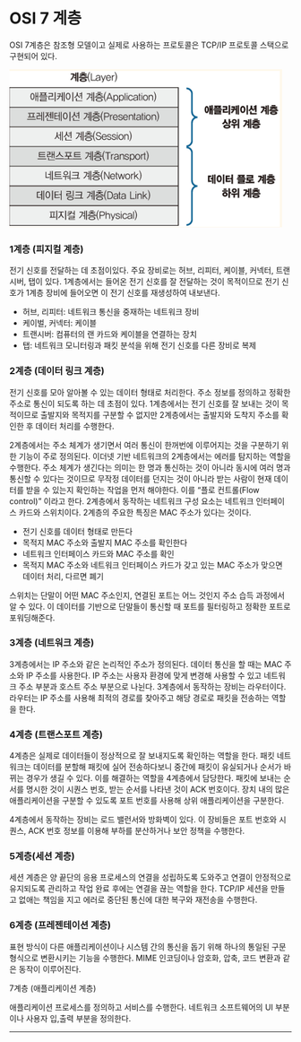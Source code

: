 # OSI 7 계층

OSI 7계층은 참조형 모델이고 실제로 사용하는 프로토콜은 TCP/IP 프로토콜 스택으로 구현되어 있다.

![OSI 7](images/osi7.png)

### 1계층 (피지컬 계층)

전기 신호를 전달하는 데 초점이있다. 주요 장비로는 허브, 리피터, 케이블, 커넥터, 트랜시버, 탭이 있다. 1계층에서는 들어온 전기 신호를 잘 전달하는 것이 목적이므로 전기 신호가 1계층 장비에 들어오면 이 전기 신호를 재생성하여 내보낸다.

- 허브, 리피터: 네트워크 통신을 중재하는 네트워크 장비
- 케이벌, 커넥터: 케이블
- 트랜시버: 컴퓨터의 랜 카드와 케이블을 연결하는 장치
- 탭: 네트워크 모니터링과 패킷 분석을 위해 전기 신호를 다른 장비로 복제

### 2계층 (데이터 링크 계층)

전기 신호를 모아 알아볼 수 있는 데이터 형태로 처리한다. 주소 정보를 정의하고 정확한 주소로 통신이 되도록 하는 데 초점이 있다. 1계층에서는 전기 신호를 잘 보내는 것이 목적이므로 출발지와 목적지를 구분할 수 없지만 2계층에서는 출발지와 도착지 주소를 확인한 후 데이터 처리를 수행한다.

2계층에서는 주소 체계가 생기면서 여러 통신이 한꺼번에 이루어지는 것을 구분하기 위한 기능이 주로 정의된다. 이더넷 기반 네트워크의 2계층에서는 에러를 탐지하는 역할을 수행한다. 주소 체계가 생긴다는 의미는 한 명과 통신하는 것이 아니라 동시에 여러 명과 통신할 수 있다는 것이므로 무작정 데이터를 던지는 것이 아니라 받는 사람이 현재 데이터를 받을 수 있는지 확인하는 작업을 먼저 해야한다. 이를 “플로 컨트롤(Flow control)” 이라고 한다.
2계층에서 동작하는 네트워크 구성 요소는 네트워크 인터페이스 카드와 스위치이다. 2계층의 주요한 특징은 MAC 주소가 있다는 것이다.
- 전기 신호를 데이터 형태로 만든다
- 목적지 MAC 주소와 출발지 MAC 주소를 확인한다
- 네트워크 인터페이스 카드와 MAC 주소를 확인
- 목적지 MAC 주소와 네트워크 인터페이스 카드가 갖고 있는 MAC 주소가 맞으면 데이터 처리, 다르면 폐기

스위치는 단말이 어떤 MAC 주소인지, 연결된 포트는 어느 것인지 주소 습득 과정에서 알 수 있다. 이 데이터를 기반으로 단말들이 통신할 때 포트를 필터링하고 정확한 포트로 포워딩해준다.

### 3계층 (네트워크 계층)

3계층에서는 IP 주소와 같은 논리적인 주소가 정의된다. 데이터 통신을 할 때는 MAC 주소와 IP 주소를 사용한다. IP 주소는 사용자 환경에 맞게 변경해 사용할 수 있고 네트워크 주소 부분과 호스트 주소 부분으로 나뉜다. 3계층에서 동작하는 장비는 라우터이다.  라우터는 IP 주소를 사용해 최적의 경로를 찾아주고 해당 경로로 패킷을 전송하는 역할을 한다.

### 4계층 (트랜스포트 계층)

4계층은 실제로 데이터들이 정상적으로 잘 보내지도록 확인하는 역할을 한다. 패킷 네트워크는 데이터를 분할해 패킷에 실어 전송하다보니 중간에 패킷이 유실되거나 순서가 바뀌는 경우가 생길 수 있다. 이를 해결하는 역할을 4계층에서 담당한다. 패킷에 보내는 순서를 명시한 것이 시퀀스 번호, 받는 순서를 나타낸 것이 ACK 번호이다. 장치 내의 많은 애플리케이션을 구분할 수 있도록 포트 번호를 사용해 상위 애플리케이션을 구분한다.

4계층에서 동작하는 장비는 로드 밸런서와 방화벽이 있다. 이 장비들은 포트 번호와 시퀀스, ACK 번호 정보를 이용해 부하를 분산하거나 보안 정책을 수행한다.

### 5계층(세션 계층)

세션 계층은 양 끝단의 응용 프로세스의 연결을 성립하도록 도와주고 연결이 안정적으로 유지되도록 관리하고 작업 완료 후에는 연결을 끊는 역할을 한다. TCP/IP 세션을 만들고 없애는 책임을 지고 에러로 중단된 통신에 대한 복구와 재전송을 수행한다.

### 6계층 (프레젠테이션 계층)

표현 방식이 다른 애플리케이션이나 시스템 간의 통신을 돕기 위해 하나의 통일된 구문 형식으로 변환시키는 기능을 수행한다. MIME 인코딩이나 암호화, 압축, 코드 변환과 같은 동작이 이루어진다.

7계층 (애플리케이션 계층)

애플리케이션 프로세스를 정의하고 서비스를 수행한다. 네트워크 소프트웨어의 UI 부분이나 사용자 입,출력 부분을 정의한다.

---
